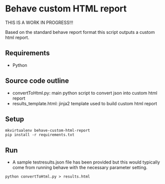 # Behave custom HTML report

THIS IS A WORK IN PROGRESS!!!

Based on the standard behave report format this script outputs a custom html report.

## Requirements

* Python

## Source code outline

* convertToHtml.py: main python script to convert json into custom html report
* results_template.html: jinja2 template used to build custom html report

## Setup

```
mkvirtualenv behave-custom-html-report
pip install -r requirements.txt
```

## Run

* A sample testresults.json file has been provided but this would typically come from running behave with the necessary parameter setting.

```
python convertToHtml.py > results.html
```
